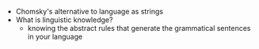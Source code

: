 - Chomsky's alternative to language as strings
- What is linguistic knowledge?
	- knowing the abstract rules that generate the grammatical sentences in your language

